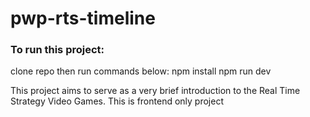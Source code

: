 # pwp-rts-timeline
### To run this project:
clone repo then run commands below:
npm install
npm run dev

This project aims to serve as a very brief introduction to the Real Time Strategy Video Games.
This is frontend only project 

